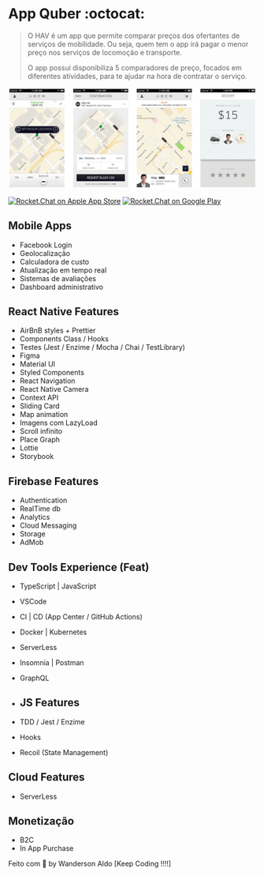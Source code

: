 # App Quber :octocat:

> O HAV é um app que permite comparar preços dos ofertantes de serviços de mobilidade.
> Ou seja, quem tem o app irá pagar o menor preço nos serviços de locomoção e transporte.
>
> O app possui disponibiliza 5 comparadores de preço, focados em diferentes atividades,
> para te ajudar na hora de contratar o serviço.

![App Demo](/src/assets/app-base.png "App Demo")

[![Rocket.Chat on Apple App Store](https://user-images.githubusercontent.com/551004/29770691-a2082ff4-8bc6-11e7-89a6-964cd405ea8e.png)](https://itunes.apple.com/us/app/rocket-chat/id1148741252?mt=8)
[![Rocket.Chat on Google Play](https://user-images.githubusercontent.com/551004/29770692-a20975c6-8bc6-11e7-8ab0-1cde275496e0.png)](https://play.google.com/store/apps/details?id=chat.rocket.android)

## Mobile Apps

+ Facebook Login
+ Geolocalização
+ Calculadora de custo
+ Atualização em tempo real
+ Sistemas de avaliações
+ Dashboard administrativo

## React Native Features

+ AirBnB styles + Prettier
+ Components Class / Hooks
+ Testes (Jest / Enzime / Mocha / Chai / TestLibrary)
+ Figma
+ Material UI
+ Styled Components
+ React Navigation
+ React Native Camera
+ Context API
+ Sliding Card
+ Map animation
+ Imagens com LazyLoad
+ Scroll infinito
+ Place Graph
+ Lottie
+ Storybook

## Firebase Features

+ Authentication
+ RealTime db
+ Analytics
+ Cloud Messaging
+ Storage
+ AdMob

## Dev Tools Experience (Feat)

+ TypeScript | JavaScript
+ VSCode
+ CI | CD (App Center / GitHub Actions)
+ Docker | Kubernetes
+ ServerLess
+ Insomnia | Postman
+ GraphQL
  
+ ## JS Features

+ TDD / Jest / Enzime
+ Hooks
+ Recoil (State Management)

## Cloud Features

+ ServerLess

## Monetização

+ B2C
+ In App Purchase

Feito com 💖 by Wanderson Aldo [Keep Coding !!!!]
